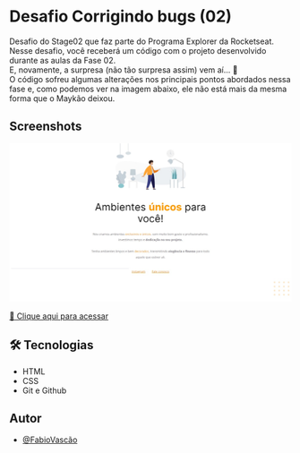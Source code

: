 # Desafio Corrigindo bugs (02)

Desafio do Stage02 que faz parte do Programa Explorer da Rocketseat.<br/>
Nesse desafio, você receberá um código com o projeto desenvolvido durante as aulas da Fase 02.<br/>
E, novamente, a surpresa (não tão surpresa assim) vem aí...  👀  <br/>
O código sofreu algumas alterações nos principais pontos abordados nessa fase e, como podemos ver na imagem abaixo, ele não está mais da mesma forma que o Maykão deixou.

## Screenshots

![preview](preview.jpg)


[🔗 Clique aqui para acessar](https://fabiovascao.github.io/Projeto-01/)

## 🛠 Tecnologias

- HTML
- CSS
- Git e Github


## Autor

- [@FabioVascão](https://www.github.com/fabiovascao)